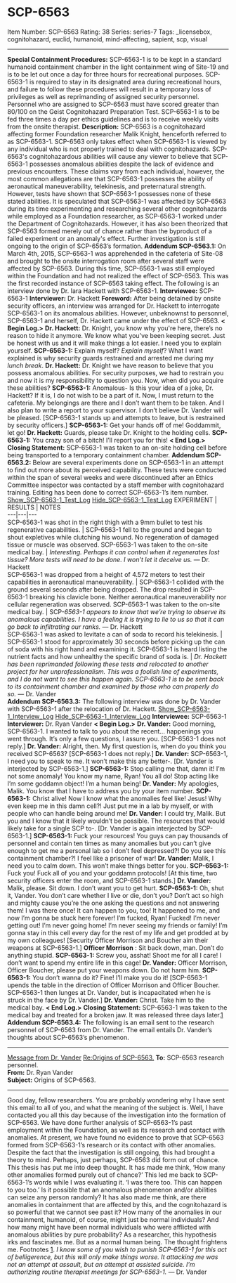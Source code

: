 # SCP-6563
Item Number: SCP-6563
Rating: 38
Series: series-7
Tags: _licensebox, cognitohazard, euclid, humanoid, mind-affecting, sapient, scp, visual

---

**Special Containment Procedures:** SCP-6563-1 is to be kept in a standard humanoid containment chamber in the light containment wing of Site-19 and is to be let out once a day for three hours for recreational purposes. SCP-6563-1 is required to stay in its designated area during recreational hours, and failure to follow these procedures will result in a temporary loss of privileges as well as reprimanding of assigned security personnel. Personnel who are assigned to SCP-6563 must have scored greater than 80/100 on the Geist Cognitohazard Preparation Test. SCP-6563-1 is to be fed three times a day per ethics guidelines and is to receive weekly visits from the onsite therapist.
**Description:** SCP-6563 is a cognitohazard affecting former Foundation researcher Malik Knight, henceforth referred to as SCP-6563-1. SCP-6563 only takes effect when SCP-6563-1 is viewed by any individual who is not properly trained to deal with cognitohazards. SCP-6563's cognitohazardous abilities will cause any viewer to believe that SCP-6563-1 possesses anomalous abilities despite the lack of evidence and previous encounters. These claims vary from each individual, however, the most common allegations are that SCP-6563-1 possesses the ability of aeronautical maneuverability, telekinesis, and preternatural strength. However, tests have shown that SCP-6563-1 possesses none of these stated abilities.
It is speculated that SCP-6563-1 was affected by SCP-6563 during its time experimenting and researching several other cognitohazards while employed as a Foundation researcher, as SCP-6563-1 worked under the Department of Cognitohazards. However, it has also been theorized that SCP-6563 formed merely out of chance rather than the byproduct of a failed experiment or an anomaly's effect. Further investigation is still ongoing to the origin of SCP-6563’s formation.
**Addendum SCP-6563.1:** On March 4th, 2015, SCP-6563-1 was apprehended in the cafeteria of Site-08 and brought to the onsite interrogation room after several staff were affected by SCP-6563. During this time, SCP-6563-1 was still employed within the Foundation and had not realized the effect of SCP-6563. This was the first recorded instance of SCP-6563 taking effect. The following is an interview done by Dr. Iara Hackett with SCP-6563-1.
**Interviewee:** SCP-6563-1
**Interviewer:** Dr. Hackett
**Foreword:** After being detained by onsite security officers, an interview was arranged for Dr. Hackett to interrogate SCP-6563-1 on its anomalous abilities. However, unbeknownst to personnel, SCP-6563-1 and herself, Dr. Hackett came under the effect of SCP-6563.
**< Begin Log.>**
**Dr. Hackett:** Dr. Knight, you know why you're here, there’s no reason to hide it anymore. We know what you’ve been keeping secret. Just be honest with us and it will make things a lot easier. I need you to explain yourself.
**SCP-6563-1:** Explain myself? _Explain myself_? What I want explained is why security guards restrained and arrested me during my _lunch break_.
**Dr. Hackett:** Dr. Knight we have reason to believe that you possess anomalous abilities. For security purposes, we had to restrain you and now it is my responsibility to question you. Now, when did you acquire these abilities?
**SCP-6563-1:** Anomalous- Is this your idea of a joke, Dr. Hackett? If it is, I do not wish to be a part of it. Now, I must return to the cafeteria. My belongings are there and I don’t want them to be taken. And I also plan to write a report to your supervisor. I don’t believe Dr. Vander will be pleased.
[SCP-6563-1 stands up and attempts to leave, but is restrained by security officers.]
**SCP-6563-1:** Get your hands off of me! Goddammit, let go!
**Dr. Hackett:** Guards, please take Dr. Knight to the holding cells.
**SCP-6563-1:** You crazy son of a bitch! I’ll report you for this!
**< End Log.>**
**Closing Statement:** SCP-6563-1 was taken to an on-site holding cell before being transported to a temporary containment chamber.
**Addendum SCP-6563.2:** Below are several experiments done on SCP-6563-1 in an attempt to find out more about its perceived capability. These tests were conducted within the span of several weeks and were discontinued after an Ethics Committee inspector was contacted by a staff member with cognitohazard training. Editing has been done to correct SCP-6563-1’s item number.
[Show_SCP-6563-1_Test_Log](javascript:;)
[Hide_SCP-6563-1_Test_Log](javascript:;)
EXPERIMENT | RESULTS | NOTES  
---|---|---  
SCP-6563-1 was shot in the right thigh with a 9mm bullet to test his regenerative capabilities. | SCP-6563-1 fell to the ground and began to shout expletives while clutching his wound. No regeneration of damaged tissue or muscle was observed. SCP-6563-1 was taken to the on-site medical bay. | _Interesting. Perhaps it can control when it regenerates lost tissue? More tests will need to be done. I won’t let it deceive us._ — Dr. Hackett  
SCP-6563-1 was dropped from a height of 4.572 meters to test their capabilities in aeronautical maneuverability. | SCP-6563-1 collided with the ground several seconds after being dropped. The drop resulted in SCP-6563-1 breaking his clavicle bone. Neither aeronautical maneuverability nor cellular regeneration was observed. SCP-6563-1 was taken to the on-site medical bay. | SCP-_6563-1 appears to know that we’re trying to observe its anomalous capabilities. I have a feeling it is trying to lie to us so that it can go back to infiltrating our ranks._ — Dr. Hackett  
SCP-6563-1 was asked to levitate a can of soda to record his telekinesis. | SCP-6563-1 stood for approximately 30 seconds before picking up the can of soda with his right hand and examining it. SCP-6563-1 is heard listing the nutrient facts and how unhealthy the specific brand of soda is. | _Dr. Hackett has been reprimanded following these tests and relocated to another project for her unprofessionalism. This was a foolish line of experiments, and I do not want to see this happen again. SCP-6563-1 is to be sent back to its containment chamber and examined by those who can properly do so._ — Dr. Vander  
**Addendum SCP-6563.3:** The following interview was done by Dr. Vander with SCP-6563-1 after the relocation of Dr. Hackett.
[Show_SCP-6563-1_Interview_Log](javascript:;)
[Hide_SCP-6563-1_Interview_Log](javascript:;)
**Interviewee:** SCP-6563-1
**Interviewer:** Dr. Ryan Vander
**< Begin Log.>**
**Dr. Vander:** Good morning, SCP-6563-1. I wanted to talk to you about the recent… happenings you went through. It’s only a few questions, I assure you.
[SCP-6563-1 does not reply.]
**Dr. Vander:** Alright, then. My first question is, when do you think you received SCP-6563?
[SCP-6563-1 does not reply.]
**Dr. Vander:** SCP-6563-1, I need you to speak to me. It won’t make this any better-.
[Dr. Vander is interjected by SCP-6563-1.]
**SCP-6563-1:** Stop calling me that, damn it! I’m not some anomaly! You know my name, Ryan! You all do! Stop acting like I’m some goddamn object! I’m a human being!
**Dr. Vander:** My apologies, Malik. You know that I have to address you by your item number.
**SCP-6563-1:** Christ alive! Now I know what the anomalies feel like! Jesus! Why even keep me in this damn cell?! Just put me in a lab by myself, or with people who can handle being around me!
**Dr. Vander:** I could try, Malik. But you and I know that it likely wouldn’t be possible. The resources that would likely take for a single SCP to-.
[Dr. Vander is again interjected by SCP-6563-1.]
**SCP-6563-1:** Fuck your resources! You guys can pay thousands of personnel and contain ten times as many anomalies but you can’t give enough to get me a personal lab so I don’t feel depressed?! Do you see this containment chamber?! I feel like a prisoner of war!
**Dr. Vander:** Malik, I need you to calm down. This won’t make things better for you.
**SCP-6563-1:** Fuck you! Fuck all of you and your goddamn protocols!
[At this time, two security officers enter the room, and SCP-6563-1 stands.]
**Dr. Vander:** Malik, please. Sit down. I don’t want you to get hurt.
**SCP-6563-1:** Oh, shut it, Vander. You don’t care whether I live or die, don’t you? Don’t act so high and mighty cause you’re the one asking the questions and not answering them! I was there once! It can happen to you, too! It happened to me, and now I’m gonna be stuck here forever! I’m fucked, Ryan! Fucked! I’m never getting out! I’m never going home! I’m never seeing my friends or family! I’m gonna stay in this cell every day for the rest of my life and get prodded at by my own colleagues!
[Security Officer Morrison and Boucher aim their weapons at SCP-6563-1.]
**Officer Morrison** : Sit back down, man. Don’t do anything stupid.
**SCP-6563-1:** Screw you, asshat! Shoot me for all I care! I don’t want to spend my entire life in this cage!
**Dr. Vander:** Officer Morrison, Officer Boucher, please put your weapons down. Do not harm him.
**SCP-6563-1:** You don’t wanna do it? Fine! I’ll make you do it!
[SCP-6563-1 upends the table in the direction of Officer Morrison and Officer Boucher. SCP-6563-1 then lunges at Dr. Vander, but is incapacitated when he is struck in the face by Dr. Vander.]
**Dr. Vander:** Christ. Take him to the medical bay.
**< End Log.>**
**Closing Statement:** SCP-6563-1 was taken to the medical bay and treated for a broken jaw. It was released three days later.[1](javascript:;)
**Addendum SCP-6563.4:** The following is an email sent to the research personnel of SCP-6563 from Dr. Vander. The email entails Dr. Vander’s thoughts about SCP-6563’s phenomenon.
* * *
[Message from Dr. Vander](javascript:;)
[Re:Origins of SCP-6563.](javascript:;)
**To:** SCP-6563 research personnel.  
**From:** Dr. Ryan Vander  
**Subject:** Origins of SCP-6563.
* * *
Good day, fellow researchers.
You are probably wondering why I have sent this email to all of you, and what the meaning of the subject is. Well, I have contacted you all this day because of the investigation into the formation of SCP-6563. We have done further analysis of SCP-6563-1’s past employment within the Foundation, as well as its research and contact with anomalies. At present, we have found no evidence to prove that SCP-6563 formed from SCP-6563-1’s research or its contact with other anomalies.
Despite the fact that the investigation is still ongoing, this had brought a theory to mind. Perhaps, just perhaps, SCP-6563 did form out of chance. This thesis has put me into deep thought. It has made me think, ‘How many other anomalies formed purely out of chance?’ This led me back to SCP-6563-1’s words while I was evaluating it. ‘I was there too. This can happen to you too.’ Is it possible that an anomalous phenomenon and/or abilities can seize any person randomly?
It has also made me think, are there anomalies in containment that are affected by this, and the cognitohazard is so powerful that we cannot see past it? How many of the anomalies in our containment, humanoid, of course, might just be normal individuals? And how many might have been normal individuals who were afflicted with anomalous abilities by pure probability? As a researcher, this hypothesis irks and fascinates me. But as a normal human being.
The thought frightens me.
Footnotes
[1](javascript:;). _I know some of you wish to punish SCP-6563-1 for this act of belligerence, but this will only make things worse. It attacking me was not an attempt at assault, but an attempt at assisted suicide. I’m authorizing routine therapist meetings for SCP-6563-1._ — Dr. Vander